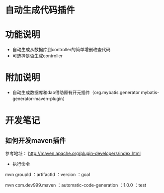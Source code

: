 #  自动生成代码插件

# 功能说明

- 自动生成从数据库到controller的简单增删改查代码
- 可选择是否生成controller

# 附加说明

- 自动生成数据库和dao借助原有开元插件（org.mybatis.generator  mybatis-generator-maven-plugin）

# 开发笔记

## 如何开发maven插件

参考地址： http://maven.apache.org/plugin-developers/index.html

- 执行命令

mvn groupId ：artifactId ：version ：goal

mvn com.dev999.maven ：automatic-code-generation ：1.0.0 ：test
